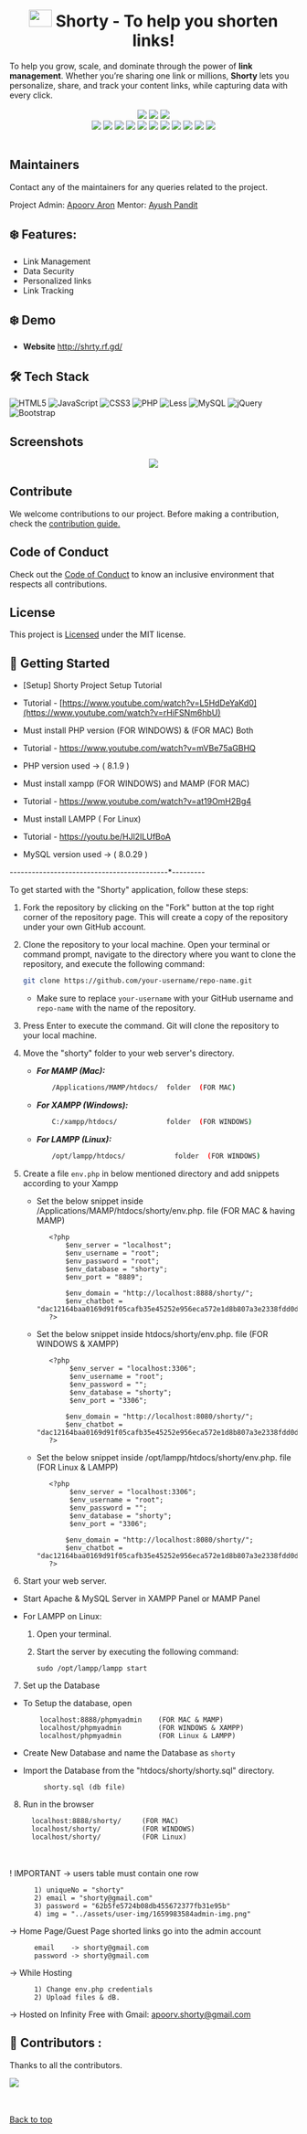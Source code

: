 <h1 align = "center">  <img src = "./assets/img/inside-header-logo.png" height = "30" width = "40">&nbspShorty - To help you shorten links! </h1>
<!-- <hr> -->
<div>
To help you grow, scale, and dominate through the power of <b>link management</b>. Whether you’re sharing one link or millions, <b>Shorty</b> lets you personalize, share, and track your content links, while capturing data with every click.</div>
 </div>
 <br>
<div align="center">
  <img src="https://forthebadge.com/images/badges/built-with-love.svg" />
  <img src="https://forthebadge.com/images/badges/uses-brains.svg" />
  <img src="https://forthebadge.com/images/badges/powered-by-responsibility.svg" />
  <br/>
  <img src="https://img.shields.io/github/repo-size/apoorvaron/Shorty?style=for-the-badge" />
  <img src="https://img.shields.io/github/license/apoorvaron/Shorty?style=for-the-badge" />
  <img src="https://img.shields.io/github/issues-closed-raw/apoorvaron/Shorty?style=for-the-badge" />
  <img src="https://img.shields.io/github/issues/apoorvaron/Shorty?style=for-the-badge" />
  <img src="https://img.shields.io/github/issues-closed/apoorvaron/Shorty?style=for-the-badge" />
  <img src="https://img.shields.io/github/stars/apoorvaron/Shorty?style=for-the-badge" />
  <img src="https://img.shields.io/github/forks/apoorvaron/Shorty?style=for-the-badge" />
  <img src="https://img.shields.io/github/issues-pr/apoorvaron/Shorty?style=for-the-badge" />
  <img src="https://img.shields.io/github/last-commit/apoorvaron/Shorty?style=for-the-badge" />
  <img src="https://img.shields.io/github/contributors/apoorvaron/Shorty?style=for-the-badge" />
  <img src="https://img.shields.io/github/issues-pr-closed-raw/apoorvaron/Shorty?style=for-the-badge" />
  
</div>
<br>

## Maintainers

Contact any of the maintainers for any queries related to the project.

Project Admin:
[Apoorv Aron](https://www.linkedin.com/in/apoorv-aron-742882212/)
Mentor:
[Ayush Pandit](https://www.linkedin.com/in/ayushpanditmoto/)

## :snowflake: Features:

- Link Management
- Data Security
- Personalized links
- Link Tracking

## :snowflake: Demo

- **Website** http://shrty.rf.gd/

## :hammer_and_wrench: Tech Stack

![HTML5](https://img.shields.io/badge/html5-%23E34F26.svg?style=for-the-badge&logo=html5&logoColor=white)
![JavaScript](https://img.shields.io/badge/javascript-%23323330.svg?style=for-the-badge&logo=javascript&logoColor=%23F7DF1E)
![CSS3](https://img.shields.io/badge/css3-%231572B6.svg?style=for-the-badge&logo=css3&logoColor=white)
![PHP](https://img.shields.io/badge/php-%23777BB4.svg?style=for-the-badge&logo=php&logoColor=white)
![Less](https://img.shields.io/badge/less-2B4C80?style=for-the-badge&logo=less&logoColor=white)
![MySQL](https://img.shields.io/badge/mysql-%2300f.svg?style=for-the-badge&logo=mysql&logoColor=white)
![jQuery](https://img.shields.io/badge/jquery-%230769AD.svg?style=for-the-badge&logo=jquery&logoColor=white)
![Bootstrap](https://img.shields.io/badge/bootstrap-%238511FA.svg?style=for-the-badge&logo=bootstrap&logoColor=white)

## Screenshots

<div align = "center">
<img src = "./img/screenshot.gif">
</div>
<div id="top">

## Contribute

We welcome contributions to our project.
Before making a contribution, check the <a href="https://github.com/apoorvaron/Shorty/blob/main/CONTRIBUTING.md">contribution guide.</a>

## Code of Conduct

Check out the <a href="https://github.com/apoorvaron/Shorty/blob/main/CODE_OF_CONDUCT.md">Code of Conduct</a> to know an inclusive environment that respects all contributions.

## License

This project is <a href="https://github.com/apoorvaron/Shorty/blob/main/LICENSE">Licensed</a> under the MIT license.

## 🚀 Getting Started

- [Setup] Shorty Project Setup Tutorial
- Tutorial - [https://www.youtube.com/watch?v=L5HdDeYaKd0](https://www.youtube.com/watch?v=rHiFSNm6hbU)

- Must install PHP version (FOR WINDOWS) & (FOR MAC) Both
- Tutorial - https://www.youtube.com/watch?v=mVBe75aGBHQ
- PHP version used -> ( 8.1.9 )

- Must install xampp (FOR WINDOWS) and MAMP (FOR MAC)
- Tutorial - https://www.youtube.com/watch?v=at19OmH2Bg4

- Must install LAMPP ( For Linux)
- Tutorial - https://youtu.be/HJl2ILUfBoA

- MySQL version used -> ( 8.0.29 )

-------_---------_---------_---------_---------\*---------

To get started with the "Shorty" application, follow these steps:

1.  Fork the repository by clicking on the "Fork" button at the top right corner of the repository page. This will create a copy of the repository under your own GitHub account.

2.  Clone the repository to your local machine. Open your terminal or command prompt, navigate to the directory where you want to clone the repository, and execute the following command:

    ```bash
    git clone https://github.com/your-username/repo-name.git
    ```

    - Make sure to replace `your-username` with your GitHub username and `repo-name` with the name of the repository.

3.  Press Enter to execute the command. Git will clone the repository to your local machine.
4.  Move the "shorty" folder to your web server's directory.

    - _**For MAMP (Mac):**_ <br>

    ```bash
           /Applications/MAMP/htdocs/  folder  (FOR MAC)
    ```

    - _**For XAMPP (Windows):**_ <br>

    ```bash
           C:/xampp/htdocs/            folder  (FOR WINDOWS)
    ```

    - _**For LAMPP (Linux):**_ <br>

    ```bash
           /opt/lampp/htdocs/            folder  (FOR WINDOWS)
    ```

5.  Create a file `env.php` in below mentioned directory and add snippets according to your Xampp

    - Set the below snippet inside /Applications/MAMP/htdocs/shorty/env.php. file (FOR MAC & having MAMP)

             <?php
                 $env_server = "localhost";
                 $env_username = "root";
                 $env_password = "root";
                 $env_database = "shorty";
                 $env_port = "8889";

                 $env_domain = "http://localhost:8888/shorty/";
                 $env_chatbot = "dac12164baa0169d91f05cafb35e45252e956eca572e1d8b807a3e2338fdd0dc/stage";
             ?>

    - Set the below snippet inside htdocs/shorty/env.php. file (FOR WINDOWS & XAMPP)

             <?php
                  $env_server = "localhost:3306";
                  $env_username = "root";
                  $env_password = "";
                  $env_database = "shorty";
                  $env_port = "3306";

                 $env_domain = "http://localhost:8080/shorty/";
                 $env_chatbot = "dac12164baa0169d91f05cafb35e45252e956eca572e1d8b807a3e2338fdd0dc/stage";
             ?>

    - Set the below snippet inside /opt/lampp/htdocs/shorty/env.php. file (FOR Linux & LAMPP)

             <?php
                  $env_server = "localhost:3306";
                  $env_username = "root";
                  $env_password = "";
                  $env_database = "shorty";
                  $env_port = "3306";

                 $env_domain = "http://localhost:8080/shorty/";
                 $env_chatbot = "dac12164baa0169d91f05cafb35e45252e956eca572e1d8b807a3e2338fdd0dc/stage";
             ?>

6.  Start your web server.

- Start Apache & MySQL Server in XAMPP Panel or MAMP Panel
- For LAMPP on Linux:

  1.  Open your terminal.
  2.  Start the server by executing the following command:

          sudo /opt/lampp/lampp start

7. Set up the Database

- To Setup the database, open

          localhost:8888/phpmyadmin    (FOR MAC & MAMP)
          localhost/phpmyadmin         (FOR WINDOWS & XAMPP)
          localhost/phpmyadmin         (FOR Linux & LAMPP)

- Create New Database and name the Database as `shorty`
- Import the Database from the "htdocs/shorty/shorty.sql" directory.

           shorty.sql (db file)

8.  Run in the browser

          localhost:8888/shorty/     (FOR MAC)
          localhost/shorty/          (FOR WINDOWS)
          localhost/shorty/          (FOR Linux)

<br><br>
! IMPORTANT -> users table must contain one row

          1) uniqueNo = "shorty"
          2) email = "shorty@gmail.com"
          3) password = "62b5fe5724b08db455672377fb31e95b"
          4) img = "../assets/user-img/1659983584admin-img.png"

-> Home Page/Guest Page shorted links go into the admin account

          email    -> shorty@gmail.com
          password -> shorty@gmail.com

-> While Hosting

          1) Change env.php credentials
          2) Upload files & dB.

<!-- ## Contributors ✨

Thanks go to these wonderful people 💪

![Contributors](https://contrib.rocks/image?repo=apoorvaron/Shorty)

 -->

-> Hosted on Infinity Free with Gmail: apoorv.shorty@gmail.com

## 🤝 Contributors :

Thanks to all the contributors.

<a href="https://github.com/apoorvaron/Shorty/graphs/contributors"><img src="https://contrib.rocks/image?repo=apoorvaron/Shorty"></a>

</div>

<br><br>
<a href="#top">Back to top</a>
